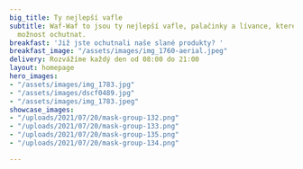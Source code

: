 ```yaml
---
big_title: Ty nejlepší vafle
subtitle: Waf-Waf to jsou ty nejlepší vafle, palačinky a lívance, které jste měli
  možnost ochutnat.
breakfast: 'Již jste ochutnali naše slané produkty? '
breakfast_image: "/assets/images/img_1760-aerial.jpeg"
delivery: Rozvážíme každý den od 08:00 do 21:00
layout: homepage
hero_images:
- "/assets/images/img_1783.jpg"
- "/assets/images/dscf0489.jpg"
- "/assets/images/img_1783.jpeg"
showcase_images:
- "/uploads/2021/07/20/mask-group-132.png"
- "/uploads/2021/07/20/mask-group-133.png"
- "/uploads/2021/07/20/mask-group-135.png"
- "/uploads/2021/07/20/mask-group-134.png"

---
```

